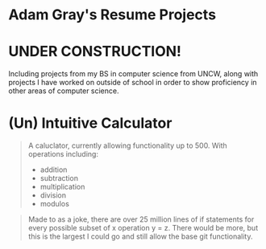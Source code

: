 # Adam Gray's Resume Projects
# UNDER CONSTRUCTION!

Including projects from my BS in computer science from UNCW, along with projects I have worked on outside of school in order to show proficiency in other areas of computer science.

# (Un) Intuitive Calculator 
> A caluclator, currently allowing functionality up to 500. 
> With operations including:
> - addition
> - subtraction
> - multiplication
> - division
> - modulos

> Made to as a joke, there are over 25 million lines of if statements for every possible subset of x operation y = z. There would be more, but this is the largest I could go and still allow the base git functionality. 
